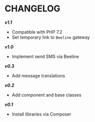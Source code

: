CHANGELOG
=========

***v1.1***
- Compatible with PHP 7.2
- Set temporary link to `Beeline` gateway

***v1.0***
- Implement send SMS via Beeline

***v0.3***
- Add message translations

***v0.2***
- Add component and base classes 

***v0.1***
- Install libraries via Composer
